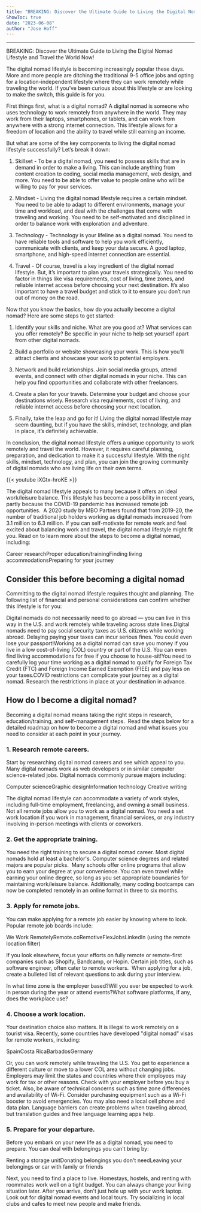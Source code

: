 ```yaml
---
title: "BREAKING: Discover the Ultimate Guide to Living the Digital Nomad Lifestyle and Travel the World Now!"
ShowToc: true 
date: "2023-06-08"
author: "Jose Hoff"
---
```

*****
BREAKING: Discover the Ultimate Guide to Living the Digital Nomad Lifestyle and Travel the World Now!

The digital nomad lifestyle is becoming increasingly popular these days. More and more people are ditching the traditional 9-5 office jobs and opting for a location-independent lifestyle where they can work remotely while traveling the world. If you’ve been curious about this lifestyle or are looking to make the switch, this guide is for you.

First things first, what is a digital nomad? A digital nomad is someone who uses technology to work remotely from anywhere in the world. They may work from their laptops, smartphones, or tablets, and can work from anywhere with a strong internet connection. This lifestyle allows for a freedom of location and the ability to travel while still earning an income.

But what are some of the key components to living the digital nomad lifestyle successfully? Let’s break it down:

1. Skillset - To be a digital nomad, you need to possess skills that are in demand in order to make a living. This can include anything from content creation to coding, social media management, web design, and more. You need to be able to offer value to people online who will be willing to pay for your services.

2. Mindset - Living the digital nomad lifestyle requires a certain mindset. You need to be able to adapt to different environments, manage your time and workload, and deal with the challenges that come with traveling and working. You need to be self-motivated and disciplined in order to balance work with exploration and adventure.

3. Technology - Technology is your lifeline as a digital nomad. You need to have reliable tools and software to help you work efficiently, communicate with clients, and keep your data secure. A good laptop, smartphone, and high-speed internet connection are essential.

4. Travel - Of course, travel is a key ingredient of the digital nomad lifestyle. But, it’s important to plan your travels strategically. You need to factor in things like visa requirements, cost of living, time zones, and reliable internet access before choosing your next destination. It’s also important to have a travel budget and stick to it to ensure you don’t run out of money on the road.

Now that you know the basics, how do you actually become a digital nomad? Here are some steps to get started:

1. Identify your skills and niche. What are you good at? What services can you offer remotely? Be specific in your niche to help set yourself apart from other digital nomads.

2. Build a portfolio or website showcasing your work. This is how you’ll attract clients and showcase your work to potential employers.

3. Network and build relationships. Join social media groups, attend events, and connect with other digital nomads in your niche. This can help you find opportunities and collaborate with other freelancers.

4. Create a plan for your travels. Determine your budget and choose your destinations wisely. Research visa requirements, cost of living, and reliable internet access before choosing your next location.

5. Finally, take the leap and go for it! Living the digital nomad lifestyle may seem daunting, but if you have the skills, mindset, technology, and plan in place, it’s definitely achievable.

In conclusion, the digital nomad lifestyle offers a unique opportunity to work remotely and travel the world. However, it requires careful planning, preparation, and dedication to make it a successful lifestyle. With the right skills, mindset, technology, and plan, you can join the growing community of digital nomads who are living life on their own terms.

{{< youtube iXGtx-hroKE >}} 



The digital nomad lifestyle appeals to many because it offers an ideal work/leisure balance. This lifestyle has become a possibility in recent years, partly because the COVID-19 pandemic has increased remote job opportunities. 
A 2020 study by MBO Partners found that from 2019-20, the number of traditional job holders working as digital nomads increased from 3.1 million to 6.3 million.
If you can self-motivate for remote work and feel excited about balancing work and travel, the digital nomad lifestyle might fit you. Read on to learn more about the steps to become a digital nomad, including:

 
Career researchProper education/trainingFinding living accommodationsPreparing for your journey
 
## Consider this before becoming a digital nomad


Committing to the digital nomad lifestyle requires thought and planning. The following list of financial and personal considerations can confirm whether this lifestyle is for you:

 
Digital nomads do not necessarily need to go abroad — you can live in this way in the U.S. and work remotely while traveling across state lines.Digital nomads need to pay social security taxes as U.S. citizens while working abroad. Delaying paying your taxes can incur serious fines. You could even lose your passport!Working as a digital nomad can save you money if you live in a low cost-of-living (COL) country or part of the U.S. You can even find living accommodations for free if you choose to house-sit!You need to carefully log your time working as a digital nomad to qualify for Foreign Tax Credit (FTC) and Foreign Income Earned Exemption (FIEE) and pay less on your taxes.COVID restrictions can complicate your journey as a digital nomad. Research the restrictions in place at your destination in advance.
 
## How do I become a digital nomad?


Becoming a digital nomad means taking the right steps in research, education/training, and self-management steps. 
Read the steps below for a detailed roadmap on how to become a digital nomad and what issues you need to consider at each point in your journey.

 
### 1. Research remote careers.


Start by researching digital nomad careers and see which appeal to you. Many digital nomads work as web developers or in similar computer science-related jobs. Digital nomads commonly pursue majors including: 

 
Computer scienceGraphic designInformation technology Creative writing


The digital nomad lifestyle can accommodate a variety of work styles, including full-time employment, freelancing, and owning a small business.
Not all remote jobs allow you to work as a digital nomad. You need a set work location if you work in management, financial services, or any industry involving in-person meetings with clients or coworkers.

 
### 2. Get the appropriate training.


You need the right training to secure a digital nomad career. Most digital nomads hold at least a bachelor's. Computer science degrees and related majors are popular picks. 
Many schools offer online programs that allow you to earn your degree at your convenience. You can even travel while earning your online degree, so long as you set appropriate boundaries for maintaining work/leisure balance.
Additionally, many coding bootcamps can now be completed remotely in an online format in three to six months.

 
### 3. Apply for remote jobs.


You can make applying for a remote job easier by knowing where to look. Popular remote job boards include: 

 
We Work RemotelyRemote.coRemotiveFlexJobsLinkedIn (using the remote location filter)


If you look elsewhere, focus your efforts on fully remote or remote-first companies such as Shopify, Bandcamp, or Hopin. Certain job titles, such as software engineer, often cater to remote workers. 
When applying for a job, create a bulleted list of relevant questions to ask during your interview.

 
In what time zone is the employer based?Will you ever be expected to work in person during the year or attend events?What software platforms, if any, does the workplace use?
 
### 4. Choose a work location. 


Your destination choice also matters. It is illegal to work remotely on a tourist visa. Recently, some countries have developed "digital nomad" visas for remote workers, including:

 
SpainCosta RicaBarbadosGermany


Or, you can work remotely while traveling the U.S. You get to experience a different culture or move to a lower COL area without changing jobs. 
Employers may limit the states and countries where their employees may work for tax or other reasons. Check with your employer before you buy a ticket.
Also, be aware of technical concerns such as time zone differences and availability of Wi-Fi. Consider purchasing equipment such as a Wi-Fi booster to avoid emergencies. You may also need a local cell phone and data plan.
Language barriers can create problems when traveling abroad, but translation guides and free language learning apps help.

 
### 5. Prepare for your departure.


Before you embark on your new life as a digital nomad, you need to prepare. You can deal with belongings you can't bring by:

 
Renting a storage unitDonating belongings you don't needLeaving your belongings or car with family or friends


Next, you need to find a place to live. Homestays, hostels, and renting with roommates work well on a tight budget. You can always change your living situation later.
After you arrive, don't just hole up with your work laptop. Look out for digital nomad events and local tours. Try socializing in local clubs and cafes to meet new people and make friends.




